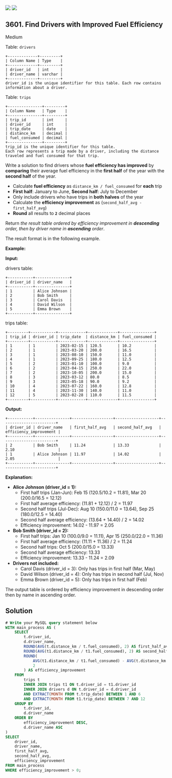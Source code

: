 [![](https://img.shields.io/github/stars/javadev/LeetCode-in-Java?label=Stars&style=flat-square)](https://github.com/javadev/LeetCode-in-Java)
[![](https://img.shields.io/github/forks/javadev/LeetCode-in-Java?label=Fork%20me%20on%20GitHub%20&style=flat-square)](https://github.com/javadev/LeetCode-in-Java/fork)

## 3601\. Find Drivers with Improved Fuel Efficiency

Medium

Table: `drivers`

    +-------------+---------+
    | Column Name | Type    |
    +-------------+---------+
    | driver_id   | int     |
    | driver_name | varchar |
    +-------------+---------+
    driver_id is the unique identifier for this table. Each row contains information about a driver. 

Table: `trips`

    +---------------+---------+
    | Column Name   | Type    |
    +---------------+---------+
    | trip_id       | int     |
    | driver_id     | int     |
    | trip_date     | date    |
    | distance_km   | decimal |
    | fuel_consumed | decimal |
    +---------------+---------+
    trip_id is the unique identifier for this table.
    Each row represents a trip made by a driver, including the distance traveled and fuel consumed for that trip. 

Write a solution to find drivers whose **fuel efficiency has improved** by **comparing** their average fuel efficiency in the **first half** of the year with the **second half** of the year.

*   Calculate **fuel efficiency** as `distance_km / fuel_consumed` for **each** trip
*   **First half**: January to June, **Second half**: July to December
*   Only include drivers who have trips in **both halves** of the year
*   Calculate the **efficiency improvement** as (`second_half_avg - first_half_avg`)
*   **Round** all results to **`2`** decimal places

Return _the result table ordered by efficiency improvement in **descending** order, then by driver name in **ascending** order_.

The result format is in the following example.

**Example:**

**Input:**

drivers table:

    +-----------+---------------+
    | driver_id | driver_name   |
    +-----------+---------------+
    | 1         | Alice Johnson |
    | 2         | Bob Smith     |
    | 3         | Carol Davis   |
    | 4         | David Wilson  |
    | 5         | Emma Brown    |
    +-----------+---------------+ 

trips table:

    +---------+-----------+------------+-------------+---------------+
    | trip_id | driver_id | trip_date  | distance_km | fuel_consumed |
    +---------+-----------+------------+-------------+---------------+
    | 1       | 1         | 2023-02-15 | 120.5       | 10.2          |
    | 2       | 1         | 2023-03-20 | 200.0       | 16.5          |
    | 3       | 1         | 2023-08-10 | 150.0       | 11.0          |
    | 4       | 1         | 2023-09-25 | 180.0       | 12.5          |
    | 5       | 2         | 2023-01-10 | 100.0       | 9.0           |
    | 6       | 2         | 2023-04-15 | 250.0       | 22.0          |
    | 7       | 2         | 2023-10-05 | 200.0       | 15.0          |
    | 8       | 3         | 2023-03-12 | 80.0        | 8.5           |
    | 9       | 3         | 2023-05-18 | 90.0        | 9.2           |
    | 10      | 4         | 2023-07-22 | 160.0       | 12.8          |
    | 11      | 4         | 2023-11-30 | 140.0       | 11.0          |
    | 12      | 5         | 2023-02-28 | 110.0       | 11.5          |
    +---------+-----------+------------+-------------+---------------+ 

**Output:**

    +-----------+---------------+------------------+-------------------+------------------------+
    | driver_id | driver_name   | first_half_avg   | second_half_avg   | efficiency_improvement |
    +-----------+---------------+------------------+-------------------+------------------------+
    | 2         | Bob Smith     | 11.24            | 13.33             | 2.10                   |
    | 1         | Alice Johnson | 11.97            | 14.02             | 2.05                   |
    +-----------+---------------+------------------+-------------------+------------------------+ 

**Explanation:**

*   **Alice Johnson (driver\_id = 1):**
    *   First half trips (Jan-Jun): Feb 15 (120.5/10.2 = 11.81), Mar 20 (200.0/16.5 = 12.12)
    *   First half average efficiency: (11.81 + 12.12) / 2 = 11.97
    *   Second half trips (Jul-Dec): Aug 10 (150.0/11.0 = 13.64), Sep 25 (180.0/12.5 = 14.40)
    *   Second half average efficiency: (13.64 + 14.40) / 2 = 14.02
    *   Efficiency improvement: 14.02 - 11.97 = 2.05
*   **Bob Smith (driver\_id = 2):**
    *   First half trips: Jan 10 (100.0/9.0 = 11.11), Apr 15 (250.0/22.0 = 11.36)
    *   First half average efficiency: (11.11 + 11.36) / 2 = 11.24
    *   Second half trips: Oct 5 (200.0/15.0 = 13.33)
    *   Second half average efficiency: 13.33
    *   Efficiency improvement: 13.33 - 11.24 = 2.09
*   **Drivers not included:**
    *   Carol Davis (driver\_id = 3): Only has trips in first half (Mar, May)
    *   David Wilson (driver\_id = 4): Only has trips in second half (Jul, Nov)
    *   Emma Brown (driver\_id = 5): Only has trips in first half (Feb)

The output table is ordered by efficiency improvement in descending order then by name in ascending order.

## Solution

```sql
# Write your MySQL query statement below
WITH main_process AS (
    SELECT 
        t.driver_id,
        d.driver_name,
        ROUND(AVG(t.distance_km / t.fuel_consumed), 2) AS first_half_avg,
        ROUND(AVG(t1.distance_km / t1.fuel_consumed), 2) AS second_half_avg,
        ROUND(
            AVG(t1.distance_km / t1.fuel_consumed) - AVG(t.distance_km / t.fuel_consumed),
            2
        ) AS efficiency_improvement
    FROM 
        trips t
        INNER JOIN trips t1 ON t.driver_id = t1.driver_id
        INNER JOIN drivers d ON t.driver_id = d.driver_id
        AND EXTRACT(MONTH FROM t.trip_date) BETWEEN 1 AND 6
        AND EXTRACT(MONTH FROM t1.trip_date) BETWEEN 7 AND 12
    GROUP BY 
        t.driver_id,
        d.driver_name
    ORDER BY 
        efficiency_improvement DESC,
        d.driver_name ASC
)
SELECT 
    driver_id,
    driver_name,
    first_half_avg,
    second_half_avg,
    efficiency_improvement
FROM main_process
WHERE efficiency_improvement > 0;
```
